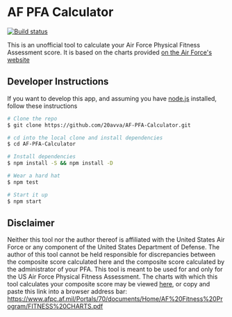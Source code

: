 # AF PFA Calculator

[![Build status](https://ci.appveyor.com/api/projects/status/d5fjywrlbj6s63hg?svg=true)](https://ci.appveyor.com/project/20avva/af-pfa-calculator)


This is an unofficial tool to calculate your Air Force Physical Fitness Assessment score. It is based on the charts provided [on the Air Force's website](https://www.afpc.af.mil/Portals/70/documents/Home/AF%20Fitness%20Program/FITNESS%20CHARTS.pdf)


## Developer Instructions

If you want to develop this app, and assuming you have [node.js](https://nodejs.org/en/download/) installed, follow these instructions

```bash
# Clone the repo
$ git clone https://github.com/20avva/AF-PFA-Calculator.git

# cd into the local clone and install dependencies
$ cd AF-PFA-Calculator

# Install dependencies
$ npm install -S && npm install -D

# Wear a hard hat
$ npm test

# Start it up
$ npm start
```

## Disclaimer

Neither this tool nor the author thereof is affiliated with the United States Air Force or any component of the United States Department of Defense.
The author of this tool cannot be held responsible for discrepancies between the composite score calculated here and the composite score calculated by
the administrator of your PFA. This tool is meant to be used for and only for the US Air Force Physical Fitness Assessment. The charts with which this
tool calculates your composite score may be viewed <a target="_blank" href="files/FITNESS CHARTS.pdf">here</a>,
or copy and paste this link into a browser address bar: https://www.afpc.af.mil/Portals/70/documents/Home/AF%20Fitness%20Program/FITNESS%20CHARTS.pdf 